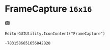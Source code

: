 # FrameCapture `16x16`
<img src="/img/FrameCapture.png" width=16 height=16>

``` CSharp
EditorGUIUtility.IconContent("FrameCapture")
```
```
-7831586651656842828
```
